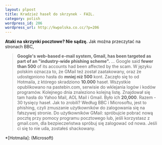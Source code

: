 ```yaml
--- 
layout: plpost
title: Kradzież haseł do skrzynek - FAIL.
category: polish
wordpress_id: 206
wordpress_url: http://kwpolska.co.cc/?p=206
---
```

**Ataki na skrzynki pocztowe? Nie sądzę.**
Jak można przeczytać na stronach BBC, 
> **Google's web-based e-mail system, Gmail, has been targeted as part of an "industry-wide phishing scheme".** *...* Google said **fewer than 500** of its accounts had been affected by the scam. 
W języku polskim oznacza to, że GMail też został zaatakowany, oraz że udostępniono hasła do **mniej niż 500** kont.
Zaczęło się to od Hotmaila, z którego skradziono **10.000** haseł. Wszystkie opublikowano na pastebin.com, serwisie do wklejania logów i kodów programów. 
Kolejnego dnia znaleziono kolejną listę. Znajdował się tam hasła do Yahoo Mail, AOL Mail i Gmail. Było ich **20,000**. Razem - 30 tysięcy haseł.
Jak to zrobili? Według BBC i Microsoftu, jest to phishing, czyli zmuszanie użytkowników do zalogowania się na fałszywej stronie.
Do użytkowników GMail: spróbujcie pobrać nową pocztę przy pomocy programu pocztowego lub, jeśli korzystasz z gmail.com, dla bezpieczeństwa spróbuj się zalogować od nowa. Jeśli ci się to nie uda, zostałeś shackowany.

 *[Hotmaila]: (Microsoft)
